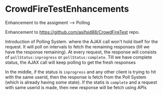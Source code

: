# CrowdFireTestEnhancements
Enhancement to the assigment --> Polling


Enhancement to https://github.com/asifsid88/CrowdFireTest repo.

Introduction of Polling System. where the AJAX call won't hold itself for the request. It will poll on intervals to fetch the remaining responses (till we have the response remaining). At every request, the response will consists of `pollStatus:inprogress` or `pollStatus:complete`. Till we have complete status, the AJAX call will keep polling to get the fresh responses

In the middle, if the status is `inprogress` and any other client is trying to hit with the same userid, then the response is fetch from the Poll System (which is already having some state).
If the statis is `complete` and a request with same userid is made, then new response will be fetch using APIs

